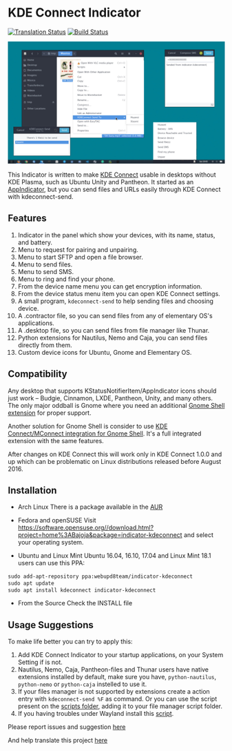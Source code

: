 KDE Connect Indicator
=====================
[![Translation Status](https://hosted.weblate.org/widgets/indicator-kde-connect/-/svg-badge.svg)](https://hosted.weblate.org/engage/indicator-kde-connect/?utm_source=widget)
[![Build Status](https://travis-ci.org/Bajoja/indicator-kdeconnect.svg?branch=master)](https://travis-ci.org/Bajoja/indicator-kdeconnect)

![indicator-kdeoconnect](https://raw.githubusercontent.com/Bajoja/indicator-kdeconnect/master/data/images/indicator-kdeconnect.jpg)

This Indicator is written to make [KDE Connect](https://community.kde.org/KDEConnect) usable in desktops without KDE Plasma, such as Ubuntu Unity and Pantheon.
It started as an [AppIndicator](https://unity.ubuntu.com/projects/appindicators/), but you can send files and URLs easily through KDE Connect with kdeconnect-send.

Features
-------
 1. Indicator in the panel which show your devices, with its name, status, and battery.
 2. Menu to request for pairing and unpairing.
 3. Menu to start SFTP and open a file browser.
 4. Menu to send files.
 5. Menu to send SMS.
 6. Menu to ring and find your phone.
 7. From the device name menu you can get encryption information.
 8. From the device status menu item you can open KDE Connect settings.
 9. A small program, `kdeconnect-send` to help sending files and choosing device.
 10. A .contractor file, so you can send files from any of elementary OS's applications.
 11. A .desktop file, so you can send files from file manager like Thunar.
 12. Python extensions for Nautilus, Nemo and Caja, you can send files directly from them.
 13. Custom device icons for Ubuntu, Gnome and Elementary OS.

Compatibility
-------
Any desktop that supports KStatusNotifierItem/AppIndicator icons should just work – Budgie, Cinnamon, LXDE, Pantheon, Unity, and many others.
The only major oddball is Gnome where you need an additional [Gnome Shell extension](https://extensions.gnome.org/extension/615/appindicator-support/) for proper support.

Another solution for Gnome Shell is consider to use [KDE Connect/MConnect integration for Gnome Shell](https://github.com/andyholmes/gnome-shell-extension-mconnect). It's a full integrated extension with the same features.

After changes on KDE Connect this will work only in KDE Connect 1.0.0 and up which can be problematic on Linux distributions released before August 2016.

Installation
-------
- Arch Linux
 There is a package available in the [AUR](https://aur.archlinux.org/packages/indicator-kdeconnect-git)

- Fedora and openSUSE
 Visit https://software.opensuse.org//download.html?project=home%3ABajoja&package=indicator-kdeconnect and select your operating system.

- Ubuntu and Linux Mint
 Ubuntu 16.04, 16.10, 17.04 and Linux Mint 18.1 users can use this PPA:
```
sudo add-apt-repository ppa:webupd8team/indicator-kdeconnect
sudo apt update
sudo apt install kdeconnect indicator-kdeconnect
```

- From the Source
 Check the INSTALL file

Usage Suggestions
-------
 To make life better you can try to apply this:

 1. Add KDE Connect Indicator to your startup applications, on your System Setting if is not.
 2. Nautilus, Nemo, Caja, Pantheon-files and Thunar users have native extensions installed by default, make sure you have,
    `python-nautilus`, `python-nemo` or `python-caja` instelled to use it.
 3. If your files manager is not supported by extensions create a action entry with `kdeconnect-send %F` as command.
    Or you can use the script present on the [scripts folder](https://github.com/Bajoja/indicator-kdeconnect/tree/master/scripts/kdeconnect-send), adding it to your file manager script folder.
 4. If you having troubles under Wayland install this [script](https://github.com/Bajoja/indicator-kdeconnect/tree/master/scripts/wayland). 


Please report issues and suggestion [here](https://github.com/Bajoja/indicator-kdeconnect/issues)

And help translate this project [here](https://hosted.weblate.org/projects/indicator-kde-connect/translations/)
